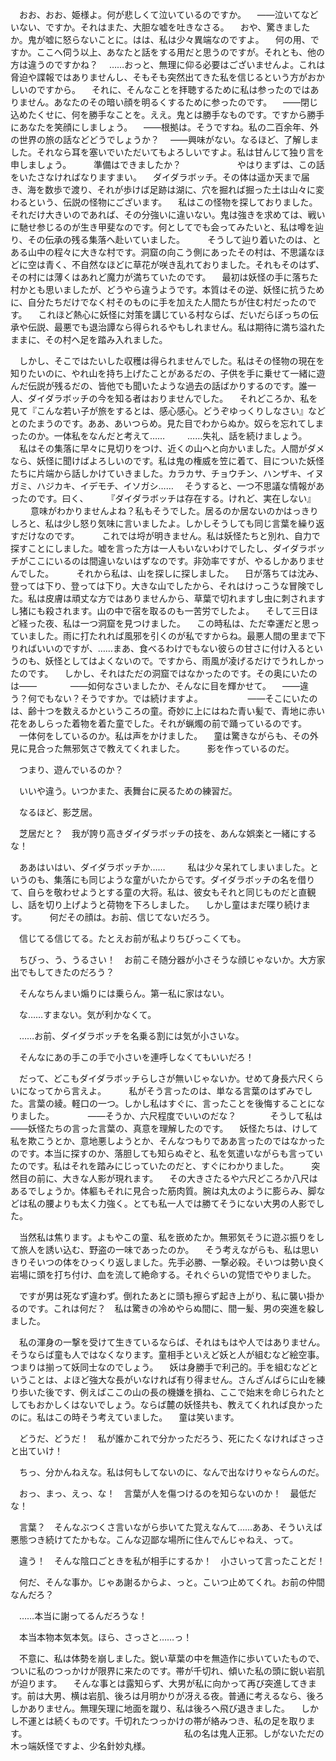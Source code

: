 　おお、おお、姫様よ。何が悲しくて泣いているのですか。
　――泣いてなどいない、ですか。それはまた、大胆な嘘を吐きなさる。
　おや、驚きましたか。鬼が嘘に怒らないことに。はは、私は少々異端なのですよ。
　何の用、ですか。ここへ伺う以上、あなたと話をする用だと思うのですが。それとも、他の方は違うのですかね？
　……おっと、無理に仰る必要はございませんよ。これは脅迫や諜報ではありませんし、そもそも突然出てきた私を信じるという方がおかしいのですから。
　それに、そんなことを拝聴するために私は参ったのではありません。あなたのその暗い顔を明るくするために参ったのです。
　――閉じ込めたくせに、何を勝手なことを。ええ。鬼とは勝手なものです。ですから勝手にあなたを笑顔にしましょう。
　――根拠は。そうですね。私の二百余年、外の世界の旅の話などどうでしょうか？
　――興味がない。なるほど、了解しました。それなら耳を塞いでいただいてもよろしいですよ。私は甘んじて独り言を申しましょう。
　
　準備はできましたか？
　
　
　
　
　やはりまずは、この話をいたさなければなりますまい。
　ダイダラボッチ。その体は遥か天まで届き、海を数歩で渡り、それが歩けば足跡は湖に、穴を掘れば掘った土は山々に変わるという、伝説の怪物にございます。
　私はこの怪物を探しておりました。それだけ大きいのであれば、その分強いに違いない。鬼は強きを求めては、戦いに馳せ参じるのが生き甲斐なのです。何としてでも会ってみたいと、私は噂を辿り、その伝承の残る集落へ赴いていました。
　
　そうして辿り着いたのは、とある山中の程々に大きな村です。洞窟の向こう側にあったその村は、不思議なほどに空は青く、不自然なほどに草花が咲き乱れておりました。それもそのはず、その村には薄くはあれど魔力が満ちていたのです。
　最初は妖怪の手に落ちた村かとも思いましたが、どうやら違うようです。本質はその逆、妖怪に抗うために、自分たちだけでなく村そのものに手を加えた人間たちが住む村だったのです。
　これほど熱心に妖怪に対策を講じている村ならば、だいだらぼっちの伝承や伝説、最悪でも退治譚なら得られるやもしれません。私は期待に満ち溢れたままに、その村へ足を踏み入れました。

　しかし、そこではたいした収穫は得られませんでした。私はその怪物の現在を知りたいのに、やれ山を持ち上げたことがあるだの、子供を手に乗せて一緒に遊んだ伝説が残るだの、皆他でも聞いたような過去の話ばかりするのです。誰一人、ダイダラボッチの今を知る者はおりませんでした。
　それどころか、私を見て『こんな若い子が旅をするとは、感心感心。どうぞゆっくりしなさい』などとのたまうのです。ああ、あいつらめ。見た目でわからぬか。奴らを忘れてしまったのか。一体私をなんだと考えて……
　
　……失礼、話を続けましょう。
　私はその集落に早々に見切りをつけ、近くの山へと向かいました。人間がダメなら、妖怪に聞けばよろしいのです。私は鬼の権威を笠に着て、目についた妖怪たちに片端から話しかけていきました。カラカサ、チョウチン、ハンザキ、イヌガミ、ハジカキ、イデモチ、イソガシ……
　そうすると、一つ不思議な情報があったのです。曰く、
　
　『ダイダラボッチは存在する。けれど、実在しない』
　
　意味がわかりませんよね？私もそうでした。居るのか居ないのかはっきりしろと、私は少し怒り気味に言いましたよ。しかしそうしても同じ言葉を繰り返すだけなのです。
　
　これでは埒が明きません。私は妖怪たちと別れ、自力で探すことにしました。嘘を言った方は一人もいないわけでしたし、ダイダラボッチがここにいるのは間違いないはずなのです。非効率ですが、やるしかありませんでした。
　
　それから私は、山を探しに探しました。
　日が落ちては沈み、登っては下り、登っては下り。大きな山でしたから、それはけっこうな冒険でした。私は皮膚は頑丈な方ではありませんから、草葉で切れますし虫に刺されますし猪にも殺されます。山の中で宿を取るのも一苦労でしたよ。
　そして三日ほど経った夜、私は一つ洞窟を見つけました。
　この時私は、ただ幸運だと思っていました。雨に打たれれば風邪を引くのが私ですからね。最悪人間の里まで下りればいいのですが、……まあ、食べるわけでもない彼らの甘さに付け入るというのも、妖怪としてはよくないので。ですから、雨風が凌げるだけでうれしかったのです。
　しかし、それはただの洞窟ではなかったのです。その奥にいたのは――
　
　
　――如何なさいましたか、そんなに目を輝かせて。
　――違う？何でもない？そうですか。では続けますよ。
　
　
　
　――そこにいたのは、齢十つを数えるかというころの童。奇妙に上にはねた青い髪で、青地に赤い花をあしらった着物を着た童でした。それが蝋燭の前で踊っているのです。
　一体何をしているのか。私は声をかけました。
　童は驚きながらも、その外見に見合った無邪気さで教えてくれました。
　
　影を作っているのだ。

　つまり、遊んでいるのか？

　いいや違う。いつかまた、表舞台に戻るための練習だ。

　なるほど、影芝居。

　芝居だと？　我が誇り高きダイダラボッチの技を、あんな娯楽と一緒にするな！

　ああはいはい、ダイダラボッチか……
　
　私は少々呆れてしまいました。というのも、集落にも同じような童がいたからです。ダイダラボッチの名を借りて、自らを敬わせようとする童の大将。私は、彼女もそれと同じものだと直観し、話を切り上げようと荷物を下ろしました。
　しかし童はまだ喋り続けます。
　
　何だその顔は。お前、信じてないだろう。

　信じてる信じてる。たとえお前が私よりちびっこくても。

　ちびっ、う、うるさい！　お前こそ随分器が小さそうな顔じゃないか。大方家出でもしてきたのだろう？

　そんなちんまい煽りには乗らん。第一私に家はない。

　な……すまない。気が利かなくて。

　……お前、ダイダラボッチを名乗る割には気が小さいな。

　そんなにあの手この手で小さいを連呼しなくてもいいだろ！

　だって、どこもダイダラボッチらしさが無いじゃないか。せめて身長六尺くらいになってから言えよ。
　
　私がそう言ったのは、単なる言葉のはずみでした。言葉の綾。軽口の一つ。しかし私はすぐに、言ったことを後悔することになりました。
　
　
　――そうか、六尺程度でいいのだな？
　
　
　そうして私は――妖怪たちの言った言葉の、真意を理解したのです。
　妖怪たちは、けして私を欺こうとか、意地悪しようとか、そんなつもりでああ言ったのではなかったのです。本当に探すのか、落胆しても知らぬぞと、私を気遣いながらも言っていたのです。私はそれを踏みにじっていたのだと、すぐにわかりました。
　
　突然目の前に、大きな人影が現れます。
　その大きさたるや六尺どころか八尺はあるでしょうか。体軀もそれに見合った筋肉質。腕は丸太のように膨らみ、脚などは私の腰よりも太く力強く。とても私一人では勝てそうにない大男の人影でした。

　当然私は焦ります。よもやこの童、私を嵌めたか。無邪気そうに遊ぶ振りをして旅人を誘い込む、野盗の一味であったのか。
　そう考えながらも、私は思いきりそいつの体をひっくり返しました。先手必勝、一撃必殺。そいつは勢い良く岩場に頭を打ち付け、血を流して絶命する。それぐらいの覚悟でやりました。

　ですが男は死なず違わず。倒れたあとに頭も擦らず起き上がり、私に襲い掛かるのです。これは何だ？　私は驚きの冷めやらぬ間に、間一髪、男の突進を躱しました。

　私の渾身の一撃を受けて生きているならば、それはもはや人ではありません。そうならば童も人ではなくなります。童相手といえど妖と人が組むなど絵空事。つまりは揃って妖同士なのでしょう。
　妖は身勝手で利己的。手を組むなどということは、よほど強大な長がいなければ有り得ません。さんざんばらに山を練り歩いた後です、例えばここの山の長の機嫌を損ね、ここで始末を命じられたとしてもおかしくはないでしょう。ならば麓の妖怪共も、教えてくれれば良かったのに。私はこの時そう考えていました。
　童は笑います。


　どうだ、どうだ！　私が誰かこれで分かっただろう、死にたくなければさっさと出ていけ！

　ちっ、分かんねえな。私は何もしてないのに、なんで出なけりゃならんのだ。

　おっ、まっ、えっ、な！　言葉が人を傷つけるのを知らないのか！　最低だな！

　言葉？　そんなぶつくさ言いながら歩いてた覚えなんて……ああ、そういえば悪態つき続けてたかもな。こんな辺鄙な場所に住んでんじゃねえ、って。

　違う！　そんな陰口ごときを私が相手にするか！　小さいって言ったことだ！

　何だ、そんな事か。じゃあ謝るからよ、っと。こいつ止めてくれ。お前の仲間なんだろ？

　……本当に謝ってるんだろうな！

　本当本物本気本気。ほら、さっさと……っ！


　不意に、私は体勢を崩しました。鋭い草葉の中を無造作に歩いていたもので、ついに私のつっかけが限界に来たのです。帯が千切れ、傾いた私の頭に鋭い岩肌が迫ります。
　そんな事とは露知らず、大男が私に向かって再び突進してきます。前は大男、横は岩肌、後ろは月明かりが冴える夜。普通に考えるなら、後ろしかありません。無理矢理に地面を蹴り、私は後ろへ飛び退きました。
　しかし不運とは続くものです。千切れたつっかけの帯が絡みつき、私の足を取ります。
　
　
　
　
　
　
　
　
　
　
　
　
　
　私の名は鬼人正邪。しがないただの木っ端妖怪ですよ、少名針妙丸様。